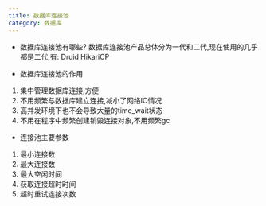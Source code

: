 ```yaml
---
title: 数据库连接池
category: 数据库
---
```

- 数据库连接池有哪些?
数据库连接池产品总体分为一代和二代,现在使用的几乎都是二代,有:
Druid
HikariCP  

- 数据库连接池的作用
1. 集中管理数据库连接,方便  
2. 不用频繁与数据库建立连接,减小了网络IO情况  
3. 高并发环境下也不会导致大量的time_wait状态  
4. 不用在程序中频繁创建销毁连接对象,不用频繁gc  

- 连接池主要参数
1. 最小连接数
2. 最大连接数
3. 最大空闲时间
4. 获取连接超时时间
5. 超时重试连接次数  
